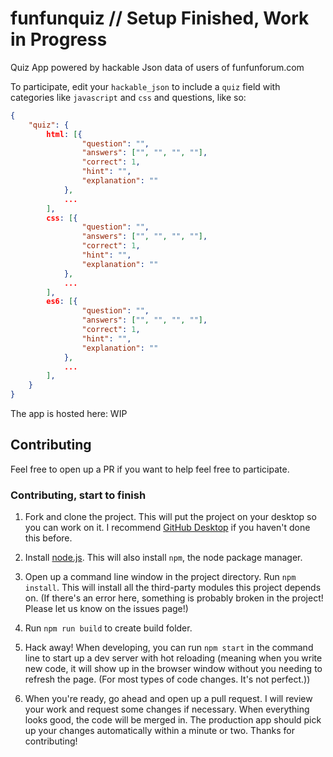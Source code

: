 # funfunquiz // Setup Finished, Work in Progress
Quiz App powered by hackable Json data of users of funfunforum.com

To participate, edit your `hackable_json` to include a `quiz` field with categories like `javascript` and `css` and questions, like so:

```json
{
    "quiz": {
        html: [{
                "question": "",
                "answers": ["", "", "", ""],
                "correct": 1,
                "hint": "",
                "explanation": ""
            },
            ...
        ],
        css: [{
                "question": "",
                "answers": ["", "", "", ""],
                "correct": 1,
                "hint": "",
                "explanation": ""
            },
            ...
        ],
        es6: [{
                "question": "",
                "answers": ["", "", "", ""],
                "correct": 1,
                "hint": "",
                "explanation": ""
            },
            ...
        ],
    }
}
```

The app is hosted here: WIP

## Contributing
Feel free to open up a PR if you want to help feel free to participate.

### Contributing, start to finish

1. Fork and clone the project. This will put the project on your desktop so you can work on it. I recommend [GitHub Desktop](https://desktop.github.com/) if you haven't done this before.

2. Install [node.js](https://nodejs.org/). This will also install `npm`, the node package manager.

3. Open up a command line window in the project directory. Run `npm install`. This will install all the third-party modules this project depends on. (If there's an error here, something is probably broken in the project! Please let us know on the issues page!)

4. Run `npm run build` to create build folder.

5. Hack away! When developing, you can run `npm start` in the command line to start up a dev server with hot reloading (meaning when you write new code, it will show up in the browser window without you needing to refresh the page. (For most types of code changes. It's not perfect.))

6. When you're ready, go ahead and open up a pull request. I will review your work and request some changes if necessary. When everything looks good, the code will be merged in. The production app should pick up your changes automatically within a minute or two. Thanks for contributing!
